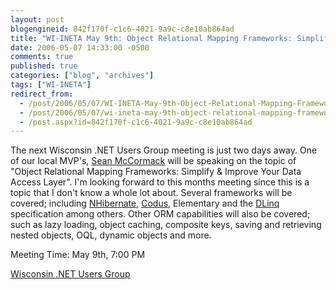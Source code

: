 ```yaml
---
layout: post
blogengineid: 842f170f-c1c6-4021-9a9c-c8e10ab864ad
title: "WI-INETA May 9th: Object Relational Mapping Frameworks: Simplify & Improve Your Data Access Layer"
date: 2006-05-07 14:33:00 -0500
comments: true
published: true
categories: ["blog", "archives"]
tags: ["WI-INETA"]
redirect_from: 
  - /post/2006/05/07/WI-INETA-May-9th-Object-Relational-Mapping-Frameworks-Simplify-Improve-Your-Data-Access-Layer
  - /post/2006/05/07/wi-ineta-may-9th-object-relational-mapping-frameworks-simplify-improve-your-data-access-layer
  - /post.aspx?id=842f170f-c1c6-4021-9a9c-c8e10ab864ad
---
```

<!-- more -->

The next Wisconsin .NET Users Group meeting is just two days away. One of our local MVP's, <a href="http://adapdev.com">Sean McCormack</a> will be speaking on the topic of "Object Relational Mapping Frameworks: Simplify &amp; Improve Your Data Access Layer". I'm looking forward to this months meeting since this is a topic that I don't know a whole lot about. Several frameworks will be covered; including <a href="http://www.nhibernate.org/">NHibernate</a>, <a href="http://adapdev.com/codus/index.aspx">Codus</a>, Elementary and the <a href="http://msdn.microsoft.com/data/linq/">DLinq </a>specification among others. Other ORM capabilities will also be covered; such as lazy loading, object caching, composite keys, saving and retrieving nested objects, OQL, dynamic objects and more.

Meeting Time: May 9th, 7:00 PM

<a href="http://wi-ineta.org">Wisconsin .NET Users Group</a>
